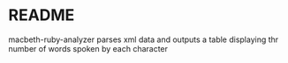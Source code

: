 # README
macbeth-ruby-analyzer parses xml data and outputs a table displaying thr number of words spoken by each character
